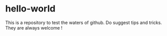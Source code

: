 # hello-world
This is a repository to test the waters of github. Do suggest tips and tricks.
They are always welcome !
